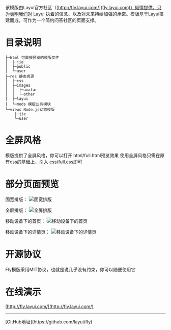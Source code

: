 该模版由Layui官方社区（[http://fly.layui.com/](fly.layui.com)）倾情提供，只为表明我们对 Layui 执着的信念、以及对未来持续加强的承诺。模版基于Layui搭建而成，可作为一个简约问答社区的页面支撑。

# 目录说明
```
├─html 可直接预览的模版文件
│  ├─jie
│  ├─public
│  └─user
├─res 静态资源
│  ├─css
│  ├─images
│  │  ├─avatar
│  │  └─other
│  ├─layui
│  └─mods 模版业务模块
└─views Node.js动态模版
    ├─jie
    └─user
```

# 全屏风格
模版提供了全屏风格，你可以打开 html/full.html预览效果
使用全屏风格只需在原有css的基础上，引入 css/full.css即可

# 部分页面预览
固宽排版：
![固宽排版](http://cdn.layui.com/upload/2016_10/336_1477439906513_77240.jpg)

全屏排版：
![全屏排版](http://cdn.layui.com/upload/2016_10/336_1477439915763_52692.jpg)

移动设备下的首页：
![移动设备下的首页](http://cdn.layui.com/upload/2016_10/336_1477439925013_51706.jpg)

移动设备下的详情页：
![移动设备下的详情页](http://cdn.layui.com/upload/2016_10/336_1477439931466_72461.jpg)

# 开源协议
Fly模版采用MIT协议，也就是说几乎没有约束，你可以随便使用它

# 在线演示
[http://fly.layui.com/](http://fly.layui.com/)
<hr>
[GitHub地址](https://github.com/layui/fly)
